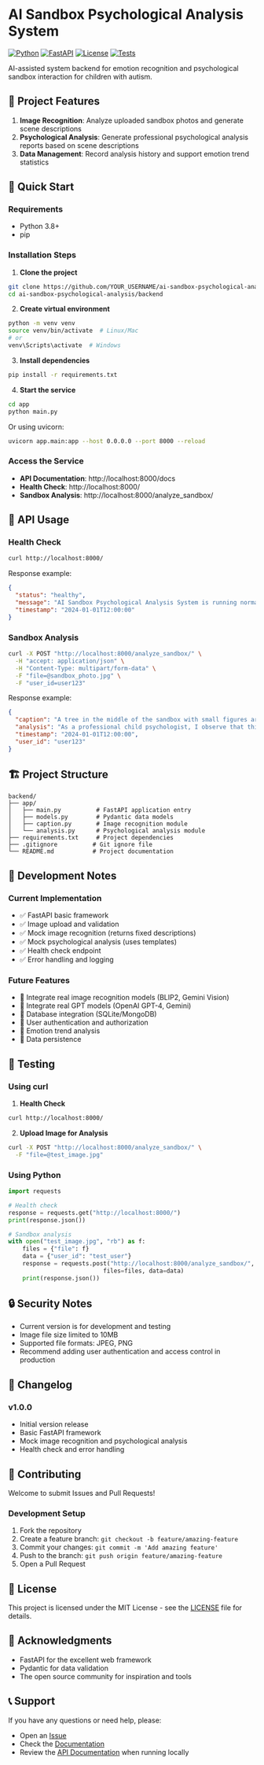 # AI Sandbox Psychological Analysis System

[![Python](https://img.shields.io/badge/Python-3.8+-blue.svg)](https://www.python.org/downloads/)
[![FastAPI](https://img.shields.io/badge/FastAPI-0.104+-green.svg)](https://fastapi.tiangolo.com/)
[![License](https://img.shields.io/badge/License-MIT-yellow.svg)](LICENSE)
[![Tests](https://github.com/YOUR_USERNAME/ai-sandbox-psychological-analysis/workflows/Test%20AI%20Sandbox%20System/badge.svg)](https://github.com/YOUR_USERNAME/ai-sandbox-psychological-analysis/actions)

AI-assisted system backend for emotion recognition and psychological sandbox interaction for children with autism.

## 🎯 Project Features

1. **Image Recognition**: Analyze uploaded sandbox photos and generate scene descriptions
2. **Psychological Analysis**: Generate professional psychological analysis reports based on scene descriptions
3. **Data Management**: Record analysis history and support emotion trend statistics

## 🚀 Quick Start

### Requirements

- Python 3.8+
- pip

### Installation Steps

1. **Clone the project**
```bash
git clone https://github.com/YOUR_USERNAME/ai-sandbox-psychological-analysis.git
cd ai-sandbox-psychological-analysis/backend
```

2. **Create virtual environment**
```bash
python -m venv venv
source venv/bin/activate  # Linux/Mac
# or
venv\Scripts\activate  # Windows
```

3. **Install dependencies**
```bash
pip install -r requirements.txt
```

4. **Start the service**
```bash
cd app
python main.py
```

Or using uvicorn:
```bash
uvicorn app.main:app --host 0.0.0.0 --port 8000 --reload
```

### Access the Service

- **API Documentation**: http://localhost:8000/docs
- **Health Check**: http://localhost:8000/
- **Sandbox Analysis**: http://localhost:8000/analyze_sandbox/

## 📡 API Usage

### Health Check

```bash
curl http://localhost:8000/
```

Response example:
```json
{
  "status": "healthy",
  "message": "AI Sandbox Psychological Analysis System is running normally",
  "timestamp": "2024-01-01T12:00:00"
}
```

### Sandbox Analysis

```bash
curl -X POST "http://localhost:8000/analyze_sandbox/" \
  -H "accept: application/json" \
  -H "Content-Type: multipart/form-data" \
  -F "file=@sandbox_photo.jpg" \
  -F "user_id=user123"
```

Response example:
```json
{
  "caption": "A tree in the middle of the sandbox with small figures around it",
  "analysis": "As a professional child psychologist, I observe that this sandbox scene demonstrates the child's rich inner world expression...",
  "timestamp": "2024-01-01T12:00:00",
  "user_id": "user123"
}
```

## 🏗️ Project Structure

```
backend/
├── app/
│   ├── main.py          # FastAPI application entry
│   ├── models.py        # Pydantic data models
│   ├── caption.py       # Image recognition module
│   └── analysis.py      # Psychological analysis module
├── requirements.txt     # Project dependencies
├── .gitignore          # Git ignore file
└── README.md           # Project documentation
```

## 🔧 Development Notes

### Current Implementation

- ✅ FastAPI basic framework
- ✅ Image upload and validation
- ✅ Mock image recognition (returns fixed descriptions)
- ✅ Mock psychological analysis (uses templates)
- ✅ Health check endpoint
- ✅ Error handling and logging

### Future Features

- 🔄 Integrate real image recognition models (BLIP2, Gemini Vision)
- 🔄 Integrate real GPT models (OpenAI GPT-4, Gemini)
- 🔄 Database integration (SQLite/MongoDB)
- 🔄 User authentication and authorization
- 🔄 Emotion trend analysis
- 🔄 Data persistence

## 🧪 Testing

### Using curl

1. **Health Check**
```bash
curl http://localhost:8000/
```

2. **Upload Image for Analysis**
```bash
curl -X POST "http://localhost:8000/analyze_sandbox/" \
  -F "file=@test_image.jpg"
```

### Using Python

```python
import requests

# Health check
response = requests.get("http://localhost:8000/")
print(response.json())

# Sandbox analysis
with open("test_image.jpg", "rb") as f:
    files = {"file": f}
    data = {"user_id": "test_user"}
    response = requests.post("http://localhost:8000/analyze_sandbox/", 
                           files=files, data=data)
    print(response.json())
```

## 🔒 Security Notes

- Current version is for development and testing
- Image file size limited to 10MB
- Supported file formats: JPEG, PNG
- Recommend adding user authentication and access control in production

## 📝 Changelog

### v1.0.0
- Initial version release
- Basic FastAPI framework
- Mock image recognition and psychological analysis
- Health check and error handling

## 🤝 Contributing

Welcome to submit Issues and Pull Requests!

### Development Setup
1. Fork the repository
2. Create a feature branch: `git checkout -b feature/amazing-feature`
3. Commit your changes: `git commit -m 'Add amazing feature'`
4. Push to the branch: `git push origin feature/amazing-feature`
5. Open a Pull Request

## 📄 License

This project is licensed under the MIT License - see the [LICENSE](LICENSE) file for details.

## 🙏 Acknowledgments

- FastAPI for the excellent web framework
- Pydantic for data validation
- The open source community for inspiration and tools

## 📞 Support

If you have any questions or need help, please:
- Open an [Issue](https://github.com/YOUR_USERNAME/ai-sandbox-psychological-analysis/issues)
- Check the [Documentation](TESTING.md)
- Review the [API Documentation](http://localhost:8000/docs) when running locally 